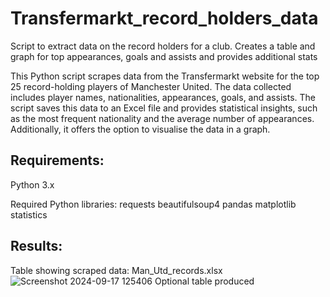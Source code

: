 # Transfermarkt_record_holders_data
Script to extract data on the record holders for a club. Creates a table and graph for top appearances, goals and assists and provides additional stats

This Python script scrapes data from the Transfermarkt website for the top 25 record-holding players of Manchester United. The data collected includes player names, nationalities, appearances, goals, and assists. The script saves this data to an Excel file and provides statistical insights, such as the most frequent nationality and the average number of appearances. Additionally, it offers the option to visualise the data in a graph.

## Requirements:

Python 3.x

Required Python libraries:
requests
beautifulsoup4
pandas
matplotlib
statistics

## Results:
Table showing scraped data: Man_Utd_records.xlsx
![Screenshot 2024-09-17 125406](https://github.com/user-attachments/assets/28610dc9-1758-4639-8e7d-8530dc62a397)
Optional table produced

